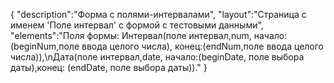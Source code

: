 {
"description":"Форма с полями-интервалами",
"layout":"Страница с именем 'Поле интервал' c формой с тестовыми данными",
"elements":"Поля формы: Интервал(поле интервал,num, начало:(beginNum,поле ввода целого числа), конец:(endNum,поле ввода целого числа)),\nДата(поле интервал,date, начало:(beginDate, поле выбора даты),конец: (endDate, поле выбора даты))."
}